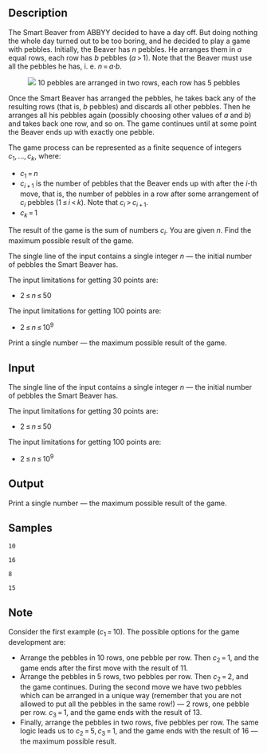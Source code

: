 ## Description

<div><p>The Smart Beaver from ABBYY decided to have a day off. But doing nothing the whole day turned out to be too boring, and he decided to play a game with pebbles. Initially, the Beaver has <span class="tex-span"><i>n</i></span> pebbles. He arranges them in <span class="tex-span"><i>a</i></span> equal rows, each row has <span class="tex-span"><i>b</i></span> pebbles (<span class="tex-span"><i>a</i> &gt; 1</span>). Note that the Beaver must use all the pebbles he has, i. e. <span class="tex-span"><i>n</i> = <i>a</i>·<i>b</i></span>.</p><center> <img class="tex-graphics" src="./25907/file/w0i1xlYE.png" style="max-width: 100.0%;max-height: 100.0%;"> <span class="tex-font-size-script"> 10 pebbles are arranged in two rows, each row has 5 pebbles </span> </center><p>Once the Smart Beaver has arranged the pebbles, he takes back any of the resulting rows (that is, <span class="tex-span"><i>b</i></span> pebbles) and discards all other pebbles. Then he arranges <span class="tex-font-style-bf">all</span> his pebbles again (possibly choosing other values of <span class="tex-span"><i>a</i></span> and <span class="tex-span"><i>b</i></span>) and takes back one row, and so on. The game continues until at some point the Beaver ends up with exactly one pebble. </p><p>The game process can be represented as a finite sequence of integers <span class="tex-span"><i>c</i><sub class="lower-index">1</sub>, ..., <i>c</i><sub class="lower-index"><i>k</i></sub></span>, where: </p><ul> <li> <span class="tex-span"><i>c</i><sub class="lower-index">1</sub> = <i>n</i></span> </li><li> <span class="tex-span"><i>c</i><sub class="lower-index"><i>i</i> + 1</sub></span> is the number of pebbles that the Beaver ends up with after the <span class="tex-span"><i>i</i></span>-th move, that is, the number of pebbles in a row after some arrangement of <span class="tex-span"><i>c</i><sub class="lower-index"><i>i</i></sub></span> pebbles (<span class="tex-span">1 ≤ <i>i</i> &lt; <i>k</i></span>). Note that <span class="tex-span"><i>c</i><sub class="lower-index"><i>i</i></sub> &gt; <i>c</i><sub class="lower-index"><i>i</i> + 1</sub></span>. </li><li> <span class="tex-span"><i>c</i><sub class="lower-index"><i>k</i></sub> = 1</span> </li></ul><p>The result of the game is the sum of numbers <span class="tex-span"><i>c</i><sub class="lower-index"><i>i</i></sub></span>. You are given <span class="tex-span"><i>n</i></span>. Find the maximum possible result of the game.</p></div><div class="input-specification"><p>The single line of the input contains a single integer <span class="tex-span"><i>n</i></span> — the initial number of pebbles the Smart Beaver has.</p><p>The input limitations for getting 30 points are: </p><ul> <li> <span class="tex-span">2 ≤ <i>n</i> ≤ 50</span> </li></ul> <p>The input limitations for getting 100 points are: </p><ul> <li> <span class="tex-span">2 ≤ <i>n</i> ≤ 10<sup class="upper-index">9</sup></span> </li></ul> </div><div class="output-specification"><p>Print a single number — the maximum possible result of the game.</p></div>


## Input

<p>The single line of the input contains a single integer <span class="tex-span"><i>n</i></span> — the initial number of pebbles the Smart Beaver has.</p><p>The input limitations for getting 30 points are: </p><ul> <li> <span class="tex-span">2 ≤ <i>n</i> ≤ 50</span> </li></ul> <p>The input limitations for getting 100 points are: </p><ul> <li> <span class="tex-span">2 ≤ <i>n</i> ≤ 10<sup class="upper-index">9</sup></span> </li></ul>


## Output

<p>Print a single number — the maximum possible result of the game.</p>


## Samples

```input1
10

```

```output1
16

```






```input2
8

```

```output2
15

```




## Note

<p>Consider the first example (<span class="tex-span"><i>c</i><sub class="lower-index">1</sub> = 10</span>). The possible options for the game development are:</p><ul> <li> Arrange the pebbles in 10 rows, one pebble per row. Then <span class="tex-span"><i>c</i><sub class="lower-index">2</sub> = 1</span>, and the game ends after the first move with the result of 11. </li><li> Arrange the pebbles in 5 rows, two pebbles per row. Then <span class="tex-span"><i>c</i><sub class="lower-index">2</sub> = 2</span>, and the game continues. During the second move we have two pebbles which can be arranged in a unique way (remember that you are not allowed to put all the pebbles in the same row!) — 2 rows, one pebble per row. <span class="tex-span"><i>c</i><sub class="lower-index">3</sub> = 1</span>, and the game ends with the result of 13. </li><li> Finally, arrange the pebbles in two rows, five pebbles per row. The same logic leads us to <span class="tex-span"><i>c</i><sub class="lower-index">2</sub> = 5, <i>c</i><sub class="lower-index">3</sub> = 1</span>, and the game ends with the result of 16 — the maximum possible result. </li></ul>

